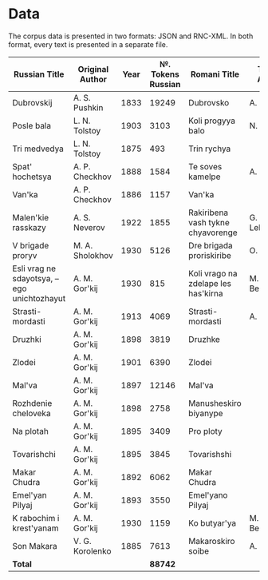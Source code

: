 # Data

The corpus data is presented in two formats: JSON and RNC-XML. In both format, every text is presented in a separate file.

| Russian Title          | Original Author     | Year | №. Tokens Russian | Romani Title              | Transl. Author | Transl. Year | №. Tokens Romani | JSON-file | RNC-XML-file |
|------------------------|---------------------|------|-------------------|---------------------------|----------------|--------------|------------------|-----------|--------------|
| Dubrovskij             | A. S. Pushkin      | 1833 | 19249             | Dubrovsko                 | A. Svetlovo    | 1936         | 19957            |           |              |
| Posle bala             | L. N. Tolstoy       | 1903 | 3103              | Koli progyya balo         | N. Pankovo     | 1936         | 2764             |           |              |
| Tri medvedya           |    L. N. Tolstoy                 | 1875 | 493               | Trin rychya               |                | 1937         | 497              |           |              |
| Spat' hochetsya        | A. P. Checkhov      | 1888 | 1584              | Te soves kamelpe          | A. Svetlovo    | 1934         | 1552             |           |              |
| Van'ka                 |    A. P. Checkhov                  | 1886 | 1157              | Van'ka                    |                | 1934         | 1241             |           |              |
| Malen'kie rasskazy     | A. S. Neverov       | 1922 | 1855              | Rakiribena vash tykne chyavorenge | G. Lebedevo | 1930      | 1952             |           |              |
| V brigade proryv       | M. A. Sholokhov     | 1930 | 5126              | Dre brigada proriskiribe  | O. Pankovo     | 1934         | 5299             |           |              |
| Esli vrag ne sdayotsya, – ego unichtozhayut | A. M. Gor'kij      | 1930 | 815               | Koli vrago na zdelape les has'kirna | M. Bezlyudskij | 1930   | 583              |           |              |
| Strasti-mordasti       | A. M. Gor'kij                    | 1913 | 4069              | Strasti-mordasti          | A. Svetlovo    | 1934         | 4299             |           |              |
| Druzhki                |    A. M. Gor'kij                 | 1898 | 3819              | Druzhke                   |                | 1934         | 3200             |           |              |
| Zlodei                 | A. M. Gor'kij                    | 1901 | 6390              | Zlodei                    |                | 1934         | 6038             |           |              |
| Mal'va                 | A. M. Gor'kij                    | 1897 | 12146             | Mal'va                    |                | 1934         | 12979            |           |              |
| Rozhdenie cheloveka    | A. M. Gor'kij                    | 1898 | 2758              | Manusheskiro biyanype     |                | 1935         | 2358             |           |              |
| Na plotah              |  A. M. Gor'kij                   | 1895 | 3409              | Pro ploty                 |                | 1936         | 3379             |           |              |
| Tovarishchi            |  A. M. Gor'kij                   | 1895 | 3845              | Tovarishshi               |                | 1937         | 3519             |           |              |
| Makar Chudra           |  A. M. Gor'kij                   | 1892 | 6062              | Makar Chudra              |                | 1932         | 3900             |           |              |
| Emel'yan Pilyaj        | A. M. Gor'kij                    | 1893 | 3550              | Emel'yano Pilyaj          |                | 1932         | 2829             |           |              |
| K rabochim i krest'yanam | A. M. Gor'kij                  | 1930 | 1159             | Ko butyar'ya              | M. Bezlyudskij | 1930      | 1102             |           |              |
| Son Makara             | V. G. Korolenko     | 1885 | 7613              | Makaroskiro soibe         | A. Svetlovo    | 1935         | 7187             |           |              |
| **Total**              |                     |      | **88742**         |                           |                |              | **84635**        |           |              |

